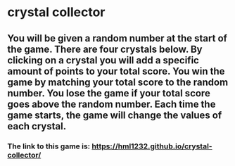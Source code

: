 # crystal collector

## You will be given a random number at the start of the game. There are four crystals below. By clicking on a crystal you will add a specific amount of points to your total score. You win the game by matching your total score to the random number. You lose the game if your total score goes above the random number. Each time the game starts, the game will change the values of each crystal.

### The link to this game is: https://hml1232.github.io/crystal-collector/